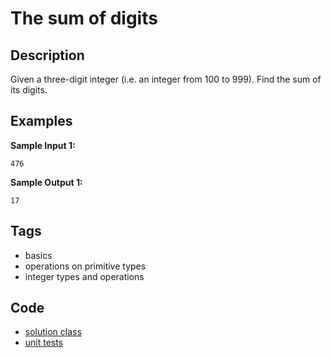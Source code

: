 # The sum of digits

## Description
Given a three-digit integer (i.e. an integer from 100 to 999). Find the sum of its digits.

## Examples
**Sample Input 1:**
```console
476
```

**Sample Output 1:**
```console
17
```

## Tags
- basics
- operations on primitive types
- integer types and operations

## Code
- [solution class](./src/main/java/Solution.java)
- [unit tests](./src/test/java/SomeParamTest.java)